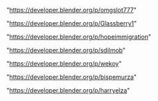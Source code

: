 "https://developer.blender.org/p/omgslot777"

"https://developer.blender.org/p/Glassberry1"

"https://developer.blender.org/p/hopeimmigration"

"https://developer.blender.org/p/sdilmob"

"https://developer.blender.org/p/wekoy"

"https://developer.blender.org/p/bispemurza"

"https://developer.blender.org/p/harryelza"

 
